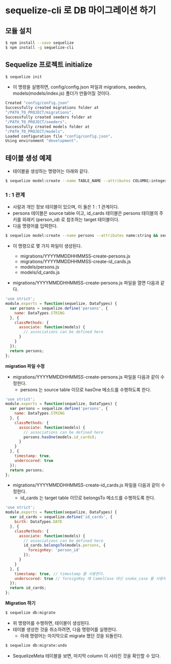 # sequelize-cli 로 DB 마이그레이션 하기

## 모듈 설치
```sh
$ npm install --save sequelize
$ npm install -g sequelize-cli
```

## Sequelize 프로젝트 initialize
```sh
$ sequelize init
```
- 이 명령을 실행하면, config/config.json 파일과 migrations, seeders, models(models/index.js) 폴더가 만들어질 것이다.
```sh
Created "config/config.json"
Successfully created migrations folder at
"/PATH_TO_PROJECT/migrations".
Successfully created seeders folder at
"/PATH_TO_PROJECT/seeders".
Successfully created models folder at
"/PATH_TO_PROJECT/models".
Loaded configuration file "config/config.json".
Using environment "development".
```

## 테이블 생성 예제
- 테이블을 생성하는 명령어는 아래와 같다.
```sh
$ sequelize model:create --name TABLE_NAME --attributes COLUMN1:integer,COLUMN2:string,COLUMN3:text
```

### 1 : 1 관계
- 사람과 개인 정보 테이블이 있으며, 이 둘은 1 : 1 관계이다.
- persons 테이블은 source table 이고, id_cards 테이블은 persons 테이블의 주키를 외래키 (person_id) 로 참조하는 target 테이블이다.
- 다음 명령어를 입력한다.
```sh
$ sequelize model:create --name persons --attributes name:string && sequelize model:create --name id_cards --attributes birth:date,person_id:integer
```
- 이 명령으로 몇 가지 파일이 생성된다.
  - migrations/YYYYMMDDHHMMSS-create-persons.js
  - migrations/YYYYMMDDHHMMSS-create-id_cards.js
  - models/persons.js
  - models/id_cards.js

- migrations/YYYYMMDDHHMMSS-create-persons.js 파일을 열면 다음과 같다.
```js
'use strict';
module.exports = function(sequelize, DataTypes) {
  var persons = sequelize.define('persons', {
    name: DataTypes.STRING
  }, {
    classMethods: {
      associate: function(models) {
        // associations can be defined here
      }
    }
  });
  return persons;
};
```

__migration 파일 수정__
- migrations/YYYYMMDDHHMMSS-create-persons.js 파일을 다음과 같이 수정한다.
  - persons 는 source table 이므로 hasOne 메소드를 수행하도록 한다.
```js
'use strict';
module.exports = function(sequelize, DataTypes) {
  var persons = sequelize.define('persons', {
    name: DataTypes.STRING
  }, {
    classMethods: {
      associate: function(models) {
        // associations can be defined here
        persons.hasOne(models.id_cards);
      }
    }
  }, {
    timestamp: true,
    underscored: true
  });
  return persons;
};
```

- migrations/YYYYMMDDHHMMSS-create-id_cards.js 파일을 다음과 같이 수정한다.
  - id_cards 는 target table 이므로 belongsTo 메소드를 수행하도록 한다.
```js
'use strict';
module.exports = function(sequelize, DataTypes) {
  var id_cards = sequelize.define('id_cards', {
    birth: DataTypes.DATE
  }, {
    classMethods: {
      associate: function(models) {
        // associations can be defined here
        id_cards.belongsTo(models.persons, {
          foreignKey: 'person_id'
        });
      }
    }
  }, {
    timestamp: true, // timestamp 를 사용한다.
    underscored: true // foreignKey 에 CamelCase 대신 snake_case 를 사용하려면 underscored 를 true 로 지정한다.
  });
  return id_cards;
};
```

__Migration 하기__
```sh
$ sequelize db:migrate
```
- 위 명령어를 수행하면, 테이블이 생성된다.
- 테이블 생성한 것을 취소하려면, 다음 명령어를 실행한다.
  - 아래 명령어는 마지막으로 migrate 했던 것을 되돌린다.
```sh
$ sequelize db:migrate:undo
```
- SequelizeMeta 테이블을 보면, 마지막 column 이 사라진 것을 확인할 수 있다.

